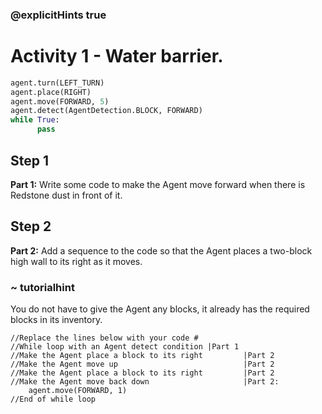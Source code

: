 ### @explicitHints true

# Activity 1 - Water barrier. 

```python
agent.turn(LEFT_TURN)
agent.place(RIGHT)
agent.move(FORWARD, 5)
agent.detect(AgentDetection.BLOCK, FORWARD) 
while True:
      pass
```

## Step 1
**Part 1:** Write some code to make the Agent move forward when there is Redstone dust in front of it. 

## Step 2 
**Part 2:** Add a sequence to the code so that the Agent places a two-block high wall to its right as it moves. 
### ~ tutorialhint
You do not have to give the Agent any blocks, it already has the required blocks in its inventory.  
```template
//Replace the lines below with your code #     
//While loop with an Agent detect condition |Part 1
//Make the Agent place a block to its right         |Part 2
//Make the Agent move up                            |Part 2
//Make the Agent place a block to its right         |Part 2
//Make the Agent move back down                     |Part 2:
    agent.move(FORWARD, 1)
//End of while loop                                
```
